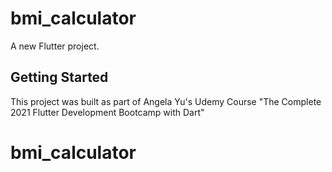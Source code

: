 # bmi_calculator

A new Flutter project.

## Getting Started

This project was built as part of Angela Yu's Udemy Course "The Complete 2021 Flutter Development Bootcamp with Dart"
# bmi_calculator
